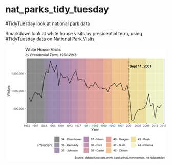 # nat_parks_tidy_tuesday
#TidyTuesday look at national park data

Rmarkdown look at white house visits by presidential term, using [#TidyTuesday](https://github.com/rfordatascience/tidytuesday/) data on [National Park Visits](https://github.com/rfordatascience/tidytuesday/tree/master/data/2019/2019-09-17)

![./wh_visits.png](https://github.com/kjewell/nat_parks_tidy_tuesday/blob/master/wh_visits.png)

<br/><br/>
